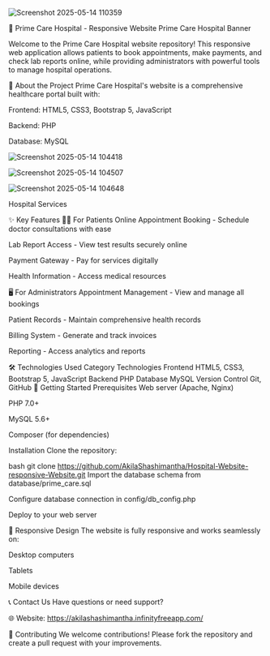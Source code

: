 
![Screenshot 2025-05-14 110359](https://github.com/user-attachments/assets/b74d37f8-6d32-4271-a4b5-5dbcd1c8748f)


🌟 Prime Care Hospital - Responsive Website
Prime Care Hospital Banner

Welcome to the Prime Care Hospital website repository! This responsive web application allows patients to book appointments, make payments, and check lab reports online, while providing administrators with powerful tools to manage hospital operations.

🏥 About the Project
Prime Care Hospital's website is a comprehensive healthcare portal built with:

Frontend: HTML5, CSS3, Bootstrap 5, JavaScript

Backend: PHP

Database: MySQL

![Screenshot 2025-05-14 104418](https://github.com/user-attachments/assets/785bfb82-6c7b-4290-9ab7-e9f1dacf5114)


![Screenshot 2025-05-14 104507](https://github.com/user-attachments/assets/79a89648-1ad1-48a5-bcb1-0019190f58d5)

![Screenshot 2025-05-14 104648](https://github.com/user-attachments/assets/ce058377-6666-402a-9705-529c14cdb772)


Hospital Services

✨ Key Features
👨‍⚕️ For Patients
Online Appointment Booking - Schedule doctor consultations with ease

Lab Report Access - View test results securely online

Payment Gateway - Pay for services digitally

Health Information - Access medical resources

🖥️ For Administrators
Appointment Management - View and manage all bookings

Patient Records - Maintain comprehensive health records

Billing System - Generate and track invoices

Reporting - Access analytics and reports

🛠️ Technologies Used
Category	Technologies
Frontend	HTML5, CSS3, Bootstrap 5, JavaScript
Backend	PHP
Database	MySQL
Version Control	Git, GitHub
🚀 Getting Started
Prerequisites
Web server (Apache, Nginx)

PHP 7.0+

MySQL 5.6+

Composer (for dependencies)

Installation
Clone the repository:

bash
git clone https://github.com/AkilaShashimantha/Hospital-Website-responsive-Website.git
Import the database schema from database/prime_care.sql

Configure database connection in config/db_config.php

Deploy to your web server

📱 Responsive Design
The website is fully responsive and works seamlessly on:

Desktop computers

Tablets

Mobile devices

📞 Contact Us
Have questions or need support?

🌐 Website: https://akilashashimantha.infinityfreeapp.com/

🤝 Contributing
We welcome contributions! Please fork the repository and create a pull request with your improvements.
